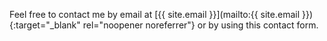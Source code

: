 ---
---

Feel free to contact me by email at [{{ site.email }}](mailto:{{ site.email }}){:target="_blank" rel="noopener noreferrer"} or by using this contact form.
